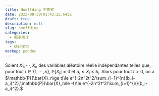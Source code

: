 ```yaml
---
title: Hoeffding 不等式
date: 2023-08-30T01:43:25.643Z
draft: true
description: null
slug: hoeffding
categories:
  - 概率统计
tags:
  - 统计学习
markup: pandoc
---
```


Soient $X_1,\cdots,X_n$ des variables aléatoire réelle indépendantes telles que, pour tout $i\in \{1,\cdots,n\}$, $\mathbb{E}[X_i]=0$ et $a_i\le X_i\le b_i$. Alors pour tout $t>0$, on a
$\mathbb{P}(\bar{X}_n\ge t)\le e^{-2n^2t^2/\sum_{i=1}^{n}(b_i-a_i)^2},\mathbb{P}(\bar{X}_n\le -t)\le e^{-2n^2t^2/\sum_{i=1}^{n}(b_i-a_i)^2}.$

